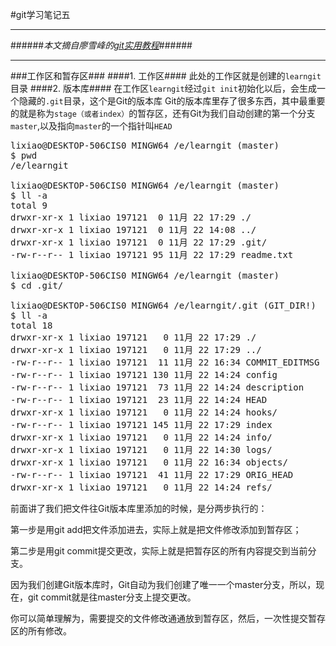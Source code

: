 #git学习笔记五
***
######*本文摘自廖雪峰的[git实用教程](http://www.liaoxuefeng.com/wiki/0013739516305929606dd18361248578c67b8067c8c017b000)*######
***
###工作区和暂存区###
####1. 工作区####
此处的工作区就是创建的`learngit`目录
####2. 版本库####
在工作区`learngit`经过`git init`初始化以后，会生成一个隐藏的`.git`目录，这个是Git的版本库
Git的版本库里存了很多东西，其中最重要的就是称为`stage（或者index）`的暂存区，还有Git为我们自动创建的第一个分支`master`,以及指向`master`的一个指针叫`HEAD`
<pre>
lixiao@DESKTOP-506CIS0 MINGW64 /e/learngit (master)
$ pwd
/e/learngit

lixiao@DESKTOP-506CIS0 MINGW64 /e/learngit (master)
$ ll -a
total 9
drwxr-xr-x 1 lixiao 197121  0 11月 22 17:29 ./
drwxr-xr-x 1 lixiao 197121  0 11月 22 14:08 ../
drwxr-xr-x 1 lixiao 197121  0 11月 22 17:29 .git/
-rw-r--r-- 1 lixiao 197121 95 11月 22 17:29 readme.txt

lixiao@DESKTOP-506CIS0 MINGW64 /e/learngit (master)
$ cd .git/

lixiao@DESKTOP-506CIS0 MINGW64 /e/learngit/.git (GIT_DIR!)
$ ll -a
total 18
drwxr-xr-x 1 lixiao 197121   0 11月 22 17:29 ./
drwxr-xr-x 1 lixiao 197121   0 11月 22 17:29 ../
-rw-r--r-- 1 lixiao 197121  11 11月 22 16:34 COMMIT_EDITMSG
-rw-r--r-- 1 lixiao 197121 130 11月 22 14:24 config
-rw-r--r-- 1 lixiao 197121  73 11月 22 14:24 description
-rw-r--r-- 1 lixiao 197121  23 11月 22 14:24 HEAD
drwxr-xr-x 1 lixiao 197121   0 11月 22 14:24 hooks/
-rw-r--r-- 1 lixiao 197121 145 11月 22 17:29 index
drwxr-xr-x 1 lixiao 197121   0 11月 22 14:24 info/
drwxr-xr-x 1 lixiao 197121   0 11月 22 14:30 logs/
drwxr-xr-x 1 lixiao 197121   0 11月 22 16:34 objects/
-rw-r--r-- 1 lixiao 197121  41 11月 22 17:29 ORIG_HEAD
drwxr-xr-x 1 lixiao 197121   0 11月 22 14:24 refs/
</pre>
前面讲了我们把文件往Git版本库里添加的时候，是分两步执行的：

第一步是用git add把文件添加进去，实际上就是把文件修改添加到暂存区；

第二步是用git commit提交更改，实际上就是把暂存区的所有内容提交到当前分支。

因为我们创建Git版本库时，Git自动为我们创建了唯一一个master分支，所以，现在，git commit就是往master分支上提交更改。

你可以简单理解为，需要提交的文件修改通通放到暂存区，然后，一次性提交暂存区的所有修改。
